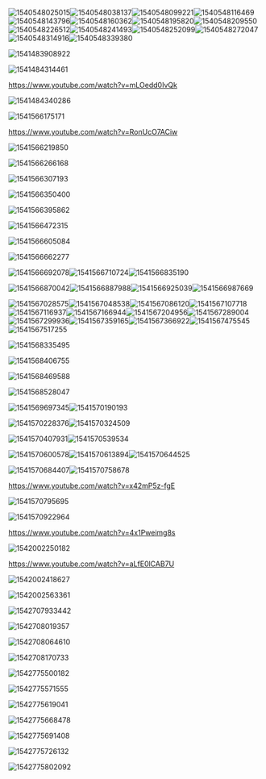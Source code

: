 ![1540548025015](1540548025015.png)![1540548038137](1540548038137.png)![1540548099221](1540548099221.png)![1540548116469](1540548116469.png)![1540548143796](1540548143796.png)![1540548160362](1540548160362.png)![1540548195820](1540548195820.png)![1540548209550](1540548209550.png)![1540548226512](1540548226512.png)![1540548241493](1540548241493.png)![1540548252099](1540548252099.png)![1540548272047](1540548272047.png)![1540548314916](1540548314916.png)![1540548339380](1540548339380.png)





![1541483908922](assets/1541483908922.png)



![1541484314461](assets/1541484314461.png)

https://www.youtube.com/watch?v=mLOedd0IvQk

![1541484340286](assets/1541484340286.png)



![1541566175171](assets/1541566175171.png)

https://www.youtube.com/watch?v=RonUcO7ACiw

![1541566219850](assets/1541566219850.png)

![1541566266168](assets/1541566266168.png)

![1541566307193](assets/1541566307193.png)

![1541566350400](assets/1541566350400.png)

![1541566395862](assets/1541566395862.png)

![1541566472315](assets/1541566472315.png)

![1541566605084](assets/1541566605084.png)

![1541566662277](assets/1541566662277.png)

![1541566692078](assets/1541566692078.png)![1541566710724](assets/1541566710724.png)![1541566835190](assets/1541566835190.png)

![1541566870042](assets/1541566870042.png)![1541566887988](assets/1541566887988.png)![1541566925039](assets/1541566925039.png)![1541566987669](assets/1541566987669.png)

![1541567028575](assets/1541567028575.png)![1541567048538](assets/1541567048538.png)![1541567086120](assets/1541567086120.png)![1541567107718](assets/1541567107718.png)![1541567116937](assets/1541567116937.png)![1541567166944](assets/1541567166944.png)![1541567204956](assets/1541567204956.png)![1541567289004](assets/1541567289004.png)![1541567299936](assets/1541567299936.png)![1541567359165](assets/1541567359165.png)![1541567366922](assets/1541567366922.png)![1541567475545](assets/1541568287661.png)![1541567517255](assets/1541567517255.png)

![1541568335495](assets/1541568335495.png)

![1541568406755](assets/1541568406755.png)

![1541568469588](assets/1541568469588.png)

![1541568528047](assets/1541568528047.png)

![1541569697345](assets/1541569697345.png)![1541570190193](assets/1541570190193.png)

![1541570228376](assets/1541570228376.png)![1541570324509](assets/1541570324509.png)

![1541570407931](assets/1541570407931.png)![1541570539534](assets/1541570539534.png)

![1541570600578](assets/1541570600578.png)![1541570613894](assets/1541570613894.png)![1541570644525](assets/1541570644525.png)

![1541570684407](assets/1541570684407.png)![1541570758678](assets/1541570758678.png)

https://www.youtube.com/watch?v=x42mP5z-fgE

![1541570795695](assets/1541570795695.png)





![1541570922964](assets/1541570922964.png)

https://www.youtube.com/watch?v=4x1Pweimg8s



![1542002250182](assets/1542002250182.png)

https://www.youtube.com/watch?v=aLfE0lCAB7U

![1542002418627](assets/1542002418627.png)

![1542002563361](assets/1542002563361.png)





![1542707933442](assets/1542707933442.png)

![1542708019357](assets/1542708019357.png)

![1542708064610](assets/1542708064610.png)

![1542708170733](assets/1542708170733.png)

![1542775500182](assets/1542775500182.png)

![1542775571555](assets/1542775571555.png)

![1542775619041](assets/1542775619041.png)

![1542775668478](assets/1542775668478.png)

![1542775691408](assets/1542775691408.png)

![1542775726132](assets/1542775726132.png)

![1542775802092](assets/1542775802092.png)

